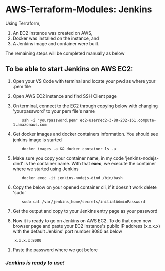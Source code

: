 # AWS-Terraform-Modules: Jenkins
Using Terraform, 
1. An EC2 instance was created on AWS, 
1. Docker was installed on the instance, and 
1. A Jenkins image and container were built. 

The remaining steps will be completed manually as below
## To be able to start Jenkins on AWS EC2:
1. Open your VS Code with terminal and locate your pwd as where your .pem file
1. Open AWS EC2 instance and find SSH Client page
1. On terminal, connect to the EC2 through copying below with changing 'yourpassword' to your pem file's name
    ```
        ssh -i "yourpassword.pem" ec2-user@ec2-3-88-232-161.compute-1.amazonaws.com
    ```
1. Get docker images and docker containers information. You should see jenkins image is started
    ```
        docker images -a && docker container ls -a
    ```
1. Make sure you copy your container name, in my code 'jenkins-nodejs-dind' is the container name. With that **exec**, we execute the container where we started using Jenkins
    ```
        docker exec -it jenkins-nodejs-dind /bin/bash
    ```
1. Copy the below on your opened container cli, if it doesn't work delete 'sudo'
    ```
        sudo cat /var/jenkins_home/secrets/initialAdminPassword
    ```
1. Get the output and copy to your Jenkins entry page as your password

1. Now it is ready to go on Jenkins on AWS EC2. To do that open new browser page and paste your EC2 instance's public IP address (x.x.x.x) with the default Jenkins' port number 8080 as below
```
    x.x.x.x:8080
```
1. Paste the password where we got before

### *Jenkins is ready to use!*

